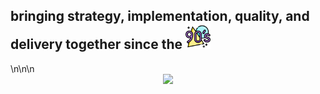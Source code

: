 <div align="left"> 
  <h2><span style="margin-bottom: 15px;">bringing strategy, implementation, quality, and delivery together since the</span> <a href="https://www.freepik.com/icon/90s_8787830"><img src="img/90s_8787830.png" style="height: 40px; margin: auto;"></a></h2>
</div>
<div align="left">

</div>
\n\n\n
<div align="center">
    <a href="https://skillicons.dev">
      <img src="https://skillicons.dev/icons?i=azure,bootstrap,cs,css,docker,dotnet,git,github,html,js,jquery,mysql,postgres,postman,powershell,py,react,redis,regex,ts,vim,vscode&perline=8" />
    </a>
</div>

